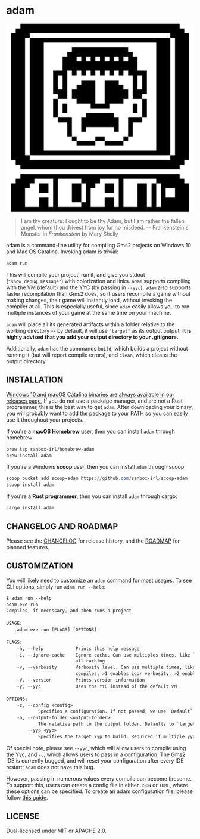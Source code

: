 # adam

![logo](assets/2048x2048/adam_logo_pa_black_transparent.png)

> I am thy creature: I ought to be thy Adam, but I am rather the fallen angel, whom thou drivest from joy for no misdeed.
> -- Frankenstein's Monster in *Frankenstein* by Mary Shelly

adam is a command-line utility for compiling Gms2 projects on Windows 10 and Mac OS Catalina. Invoking adam is trivial:

```sh
adam run
```

This will compile your project, run it, and give you stdout (`"show_debug_message"`) with colorization and links. `adam` supports compiling with the VM (default) and the YYC (by passing in `--yyc`). `adam` also supports faster recompilation than Gms2 does, so if users recompile a game without making changes, their game will instantly load, without invoking the compiler at all. This is especially useful, since `adam` easily allows you to run multiple instances of your game at the same time on your machine.

`adam` will place all its generated artifacts within a folder relative to the working directory -- by default, it will use `"target"` as its output output. **It is highly advised that you add your output directory to your .gitignore.**

Additionally, `adam` has the commands `build`, which builds a project without running it (but will report compile errors), and `clean`, which cleans the output directory.

## INSTALLATION

[Windows 10 and macOS Catalina binaries are always available in our releases page.](https://github.com/NPC-Studio/adam/releases) If you do not use a package manager, and are not a Rust programmer, this is the best way to get `adam`. After downloading your binary, you will probably want to add the package to your PATH so you can easily use it throughout your projects.

If you're a **macOS Homebrew** user, then you can install `adam` through homebrew:

```sh
brew tap sanbox-irl/homebrew-adam
brew install adam
```

If you're a Windows **scoop** user, then you can install `adam` through scoop:

```ps1
scoop bucket add scoop-adam https://github.com/sanbox-irl/scoop-adam
scoop install adam
```

If you're a **Rust programmer**, then you can install `adam` through cargo:

```sh
cargo install adam
```

## CHANGELOG AND ROADMAP

Please see the [CHANGELOG](CHANGELOG.md) for release history, and the [ROADMAP](ROADMAP.md) for planned features.

## CUSTOMIZATION

You will likely need to customize an `adam` command for most usages. To see CLI options, simply run `adam run --help`:

```txt
$ adam run --help
adam.exe-run
Compiles, if necessary, and then runs a project

USAGE:
    adam.exe run [FLAGS] [OPTIONS]

FLAGS:
    -h, --help            Prints this help message
    -i, --ignore-cache    Ignore cache. Can use multiples times, like `-ii`. >0 disables quick recompiles, >1 disables
                          all caching
    -v, --verbosity       Verbosity level. Can use multiple times, like '-vv'. >0 disables pretty
                          compiles, >1 enables igor verbosity, >2 enables gmac verbosity
    -V, --version         Prints version information
    -y, --yyc             Uses the YYC instead of the default VM

OPTIONS:
    -c, --config <config>
            Specifies a configuration. If not passed, we use `Default` for our Config
    -o, --output-folder <output-folder>
            The relative path to the output folder. Defaults to `target`
        --yyp <yyp>
            Specifies the target Yyp to build. Required if multiple yyps are present.
```

Of special note, please see `--yyc`, which will allow users to compile using the Yyc, and `-c`, which allows users to pass in a configuration. The Gms2 IDE is currently bugged, and will reset your configuration after every IDE restart; `adam` does not have this bug.

However, passing in numerous values every compile can become tiresome. To support this, users can create a config file in either `JSON` or `TOML`, where these options can be specified. To create an adam configuration file, please follow [this guide](CONFIG_FILE_GUIDE.md).

## LICENSE

Dual-licensed under MIT or APACHE 2.0.
